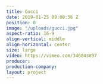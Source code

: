 ```yaml
---
title: Gucci
date: 2019-01-25 09:00:56 Z
position: 0
image: "/uploads/gucci.jpg"
aspect-ratio: 16-9
align-vertical: middle
align-horizontal: center
size: large
video: https://vimeo.com/346843897
producer: 
production-company: 
layout: project
---
```



